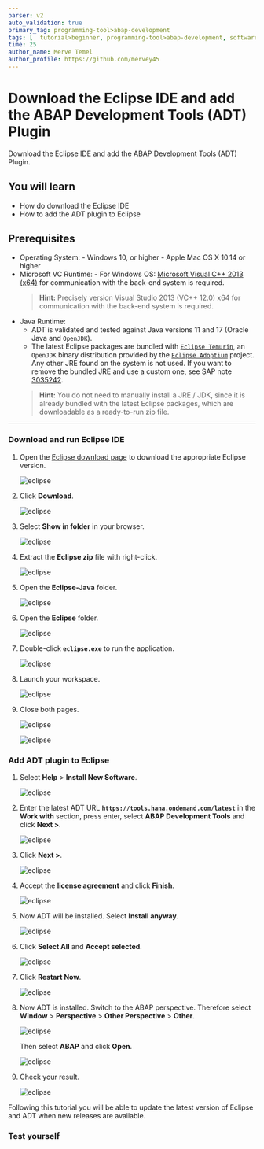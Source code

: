 ```yaml
---
parser: v2
auto_validation: true
primary_tag: programming-tool>abap-development
tags: [  tutorial>beginner, programming-tool>abap-development, software-product>sap-business-technology-platform ]
time: 25
author_name: Merve Temel
author_profile: https://github.com/mervey45
---
```



# Download the Eclipse IDE and add the ABAP Development Tools (ADT) Plugin

<!-- description --> Download the Eclipse IDE and add the ABAP Development Tools (ADT) Plugin.



## You will learn
- How do download the Eclipse IDE
- How to add the ADT plugin to Eclipse


## Prerequisites
- Operating System:
      - Windows 10, or higher
      - Apple Mac OS X 10.14 or higher
- Microsoft VC Runtime:
      - For Windows OS: [Microsoft Visual C++ 2013 (x64)](https://support.microsoft.com/en-us/topic/the-latest-supported-visual-c-downloads-2647da03-1eea-4433-9aff-95f26a218cc0) for communication with the back-end system is required.
    >**Hint:** Precisely version Visual Studio 2013 (VC++ 12.0) x64 for communication with the back-end system is required.
-	Java Runtime:
      -	ADT is validated and tested against Java versions 11 and 17 (Oracle Java and `OpenJDK`).
      - The latest Eclipse packages are bundled with [`Eclipse Temurin`](https://adoptium.net/), an `OpenJDK` binary distribution provided by the [`Eclipse Adoptium`](https://projects.eclipse.org/projects/adoptium) project. Any other JRE found on the system is not used. If you want to remove the bundled JRE and use a custom one, see SAP note [3035242](https://launchpad.support.sap.com/#/notes/3035242).
    >**Hint:** You do not need to manually install a JRE / JDK, since it is already bundled with the latest Eclipse packages, which are downloadable as a ready-to-run zip file. 

---


### Download and run Eclipse IDE

  1. Open the [Eclipse download page](https://www.eclipse.org/downloads/packages/) to download the appropriate Eclipse version.


      ![eclipse](eclipse.png)

  2. Click **Download**.

      ![eclipse](eclipse2.png)

  3. Select **Show in folder** in your browser.

      ![eclipse](eclipse3.png)

  4. Extract the **Eclipse zip** file with right-click.

      ![eclipse](eclipse4.png)

  5. Open the **Eclipse-Java** folder.

      ![eclipse](eclipse5.png)

  6. Open the **Eclipse** folder.

      ![eclipse](eclipse6.png)

  7. Double-click **`eclipse.exe`** to run the application.

      ![eclipse](eclipse7.png)

  8. Launch your workspace.

      ![eclipse](eclipse8.png)

  9. Close both pages.

      ![eclipse](eclipse9.png)

      ![eclipse](eclipse10.png)


### Add ADT plugin to Eclipse

 1. Select **Help** > **Install New Software**.

      ![eclipse](eclipse11.png)

 2. Enter the latest ADT URL **`https://tools.hana.ondemand.com/latest`** in the **Work with** section, press enter,  select **ABAP Development Tools** and click **Next >**.

      ![eclipse](eclipse12.png)

 3. Click **Next >**.

      ![eclipse](eclipse13.png)

 4. Accept the **license agreement** and click **Finish**.

      ![eclipse](eclipse14.png)

 5. Now ADT will be installed. Select **Install anyway**.

      ![eclipse](eclipse15.png)

 6. Click **Select All** and **Accept selected**.

      ![eclipse](eclipse16.png)

 7. Click **Restart Now**.

      ![eclipse](eclipse17.png)

 8. Now ADT is installed. Switch to the ABAP perspective. Therefore select **Window** > **Perspective** > **Other Perspective** > **Other**.

    ![eclipse](perspective.png)

    Then select **ABAP** and click **Open**.

      ![eclipse](perspective2.png)

 9. Check your result.

      ![eclipse](eclipse18.png)

Following this tutorial you will be able to update the latest version of Eclipse and ADT when new releases are available.


### Test yourself



